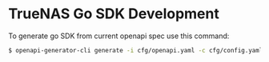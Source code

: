 # TrueNAS Go SDK Development

To generate go SDK from current openapi spec use this command:

```bash
$ openapi-generator-cli generate -i cfg/openapi.yaml -c cfg/config.yaml -o . -g go --git-user-id dariusbakunas --git-repo-id truenas-go-sdk
```